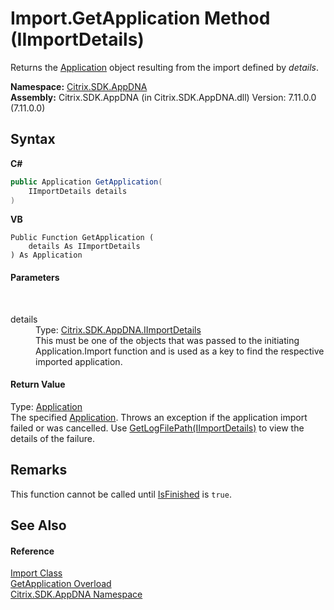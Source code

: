 # Import.GetApplication Method (IImportDetails)
 

Returns the <a href="1779bfff-4b29-0f26-8a09-10acdd530bbc">Application</a> object resulting from the import defined by *details*.

**Namespace:**&nbsp;[Citrix.SDK.AppDNA](index.md)<br />**Assembly:**&nbsp;Citrix.SDK.AppDNA (in Citrix.SDK.AppDNA.dll) Version: 7.11.0.0 (7.11.0.0)

## Syntax

**C#**
```csharp
public Application GetApplication(
	IImportDetails details
)
```

**VB**
```vbnet
Public Function GetApplication ( 
	details As IImportDetails
) As Application
```


#### Parameters
&nbsp;<dl><dt>details</dt><dd>Type: <a href="6f580b77-1cee-79a2-e04d-d77b7730fa50">Citrix.SDK.AppDNA.IImportDetails</a><br />This must be one of the objects that was passed to the initiating Application.Import function and is used as a key to find the respective imported application.</dd></dl>

#### Return Value
Type: <a href="1779bfff-4b29-0f26-8a09-10acdd530bbc">Application</a><br />The specified <a href="1779bfff-4b29-0f26-8a09-10acdd530bbc">Application</a>. Throws an exception if the application import failed or was cancelled. Use <a href="1d9e109c-bcbb-fde3-5bd5-517cb84dce38">GetLogFilePath(IImportDetails)</a> to view the details of the failure.

## Remarks
This function cannot be called until <a href="0924534d-8004-641e-d396-217835a18424">IsFinished</a> is `true`.

## See Also


#### Reference
<a href="45bef3fc-5396-1e03-f577-fb7fe3ec23f9">Import Class</a><br /><a href="d9552109-eddf-43b0-e401-dd855a0f5487">GetApplication Overload</a><br /><a href="fe2d265b-410b-8b11-1eb4-a790e0b062bf">Citrix.SDK.AppDNA Namespace</a><br />